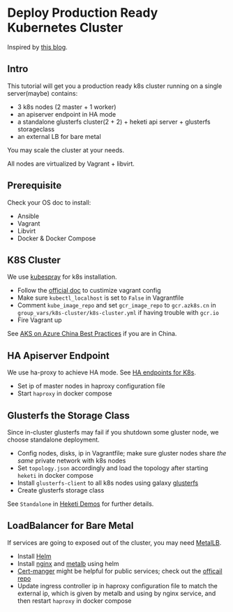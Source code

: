 # Deploy Production Ready Kubernetes Cluster

Inspired by [this blog](https://medium.com/@olegsmetanin/kubernetes-recipe-kubernetes-kubespray-glusterfs-gluster-kubernetes-letsencrypt-kube-lego-595794665459).

## Intro

This tutorial will get you a production ready k8s cluster running on a single server(maybe) contains:

- 3 k8s nodes (2 master + 1 worker)
- an apiserver endpoint in HA mode
- a standalone glusterfs cluster(2 + 2) + heketi api server + glusterfs storageclass
- an external LB for bare metal

You may scale the cluster at your needs.

All nodes are virtualized by Vagrant + libvirt.

## Prerequisite

Check your OS doc to install:

- Ansible
- Vagrant
- Libvirt
- Docker & Docker Compose

## K8S Cluster

We use [kubespray](https://github.com/kubernetes-sigs/kubespray) for k8s installation.

- Follow the [official doc](https://github.com/kubernetes-sigs/kubespray/blob/master/docs/vagrant.md) to custimize vagrant config
- Make sure `kubectl_localhost` is set to `False` in Vagrantfile
- Comment `kube_image_repo` and set `gcr_image_repo` to `gcr.azk8s.cn` in `group_vars/k8s-cluster/k8s-cluster.yml` if having trouble with `gcr.io`
- Fire Vagrant up

See [AKS on Azure China Best Practices](https://github.com/Azure/container-service-for-azure-china/tree/master/aks) if you are in China.

## HA Apiserver Endpoint

We use ha-proxy to achieve HA mode. See [HA endpoints for K8s](https://github.com/kubernetes-sigs/kubespray/blob/master/docs/ha-mode.md).

- Set ip of master nodes in haproxy configuration file
- Start `haproxy` in docker compose

## Glusterfs the Storage Class

Since in-cluster glusterfs may fail if you shutdown some gluster node, we choose standalone deployment.

- Config nodes, disks, ip in Vagrantfile; make sure gluster nodes share *the same* private network with k8s nodes
- Set `topology.json` accordingly and load the topology after starting `heketi` in docker compose
- Install `glusterfs-client` to all k8s nodes using galaxy [glusterfs](https://galaxy.ansible.com/geerlingguy/glusterfs)
- Create glusterfs storage class

See `Standalone` in [Heketi Demos](https://github.com/heketi/vagrant-heketi) for further details.

## LoadBalancer for Bare Metal

If services are going to exposed out of the cluster, you may need [MetalLB](https://metallb.universe.tf).

- Install [Helm](https://helm.sh)
- Install [nginx](https://github.com/helm/charts/tree/master/stable/nginx-ingress) and [metalb](https://github.com/helm/charts/tree/master/stable/metallb) using helm
- [Cert-manger](https://docs.cert-manager.io/en/latest/index.html) might be helpful for public services; check out the [officail repo](https://github.com/jetstack/cert-manager/tree/master/deploy)
- Update ingress controller ip in haproxy configuration file to match the external ip, which is given by metalb and using by nginx service, and then restart `haproxy` in docker compose
